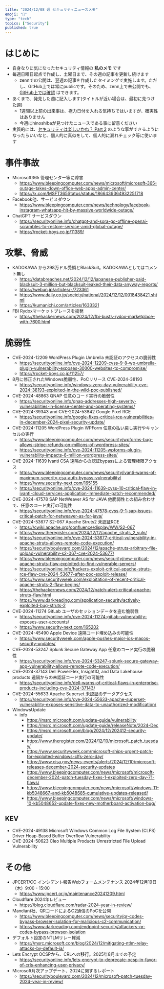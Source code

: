 ```yaml
---
title: "2024/12/08 週 セキュリティニュースメモ"
emoji: "🔖"
type: "tech"
topics: ["Security"]
published: true
---
```


# はじめに
* 自身なりに気になったセキュリティ情報の **私のメモ** です
* 毎週日曜日起点で作成し、土曜日まで、その週の記事を更新し続けます
    * zennでの公開は、翌週の記事を作成したタイミングで実施します。ただし、GitHub上では常にpublicです。そのため、zenn上で未公開でも、[GitHub上では確認](https://github.com/hinoshiba/zenn.dev/tree/main/articles) はできます。
* あくまで、発見した週に記入します(タイトルが近い場合は、最初に見つけた週)
    * 1週間以上前の出来事は、極力日付を入れる気持ちではいますが、確実性はありません
    * 今週にhinoshibaが見つけたニュースである事に留意ください
* 実質的には、[セキュリティは楽しいかね？ Part 2](https://negi.hatenablog.com/) のような事ができるようになったらいいなと、個人的に真似をして、個人的に漏れチェック等に使います

# 事件事故

* Microsoft365 管理センター等に障害
    * https://www.bleepingcomputer.com/news/microsoft/microsoft-365-outage-takes-down-office-web-apps-admin-center/
    * https://x.com/MSFT365Status/status/1866439364932251718
* Facebook他、サービスダウン
    * https://www.bleepingcomputer.com/news/technology/facebook-instagram-whatsapp-hit-by-massive-worldwide-outage/
* ChatGPT サービスダウン
    * https://securityonline.info/chatgpt-and-sora-go-offline-openai-scrambles-to-restore-service-amid-global-outage/
    * https://rocket-boys.co.jp/11389/

# 攻撃、脅威

* KADOKAWA から298万ドル受領とBlackSuit。KADOKAWAとしてはコメント無し
    * https://databreaches.net/2024/12/12/japanese-publisher-paid-blacksuit-3-million-but-blacksuit-leaked-their-data-anyway-reports/
    * https://webun.jp/articles/-/723361
    * https://www.daily.co.jp/society/national/2024/12/12/0018438421.shtml
    * https://kumanichi.com/articles/1633321
* FBI Rydoxマーケットプレースを摘発
    * https://thehackernews.com/2024/12/fbi-busts-rydox-marketplace-with-7600.html

# 脆弱性

* CVE-2024-12209 WordPress Plugin Umbrella 未認証のアクセスの脆弱性
    * https://securityonline.info/cve-2024-12209-cvss-9-8-wp-umbrella-plugin-vulnerability-exposes-30000-websites-to-compromise/
    * https://rocket-boys.co.jp/11257/
* 8月に修正されたWindows脆弱性、PoCリリース CVE-2024-38193
    * https://securityonline.info/windows-zero-day-vulnerability-cve-2024-38193-exploited-in-the-wild-poc-published/
* CVE-2024-48863 QNAP 任意のコード実行の脆弱性
    * https://securityonline.info/qnap-addresses-high-severity-vulnerabilities-in-license-center-and-operating-systems/
* CVE-2024-39343 and CVE-2024-53842 Google Pixel RCE
    * https://securityonline.info/google-fixes-critical-rce-vulnerabilities-in-december-2024-pixel-security-update/
* CVE-2024-11205 WordPress Plugin WPForm 任意の払い戻し実行やキャンセルの実行
    * https://www.bleepingcomputer.com/news/security/wpforms-bug-allows-stripe-refunds-on-millions-of-wordpress-sites/
    * https://securityonline.info/cve-2024-11205-wpforms-plugin-vulnerability-impacts-6-million-wordpress-sites/
* CVE-2024-11639 Ivanti CSA 遠隔からの認証bypassによる管理権限アクセス
    * https://www.bleepingcomputer.com/news/security/ivanti-warns-of-maximum-severity-csa-auth-bypass-vulnerability/
    * https://www.security-next.com/165155
    * https://securityonline.info/cve-2024-11639-cvss-10-critical-flaw-in-ivanti-cloud-services-application-immediate-patch-recommended/
* CVE-2024-47578 SAP NetWeaver AS for JAVA 他脆弱性との組み合わせで、任意のコード実行の可能性
    * https://securityonline.info/cve-2024-47578-cvss-9-1-sap-issues-critical-patch-for-netweaver-as-for-java/
* CVE-2024-53677 S2-067 Apache Struts2 未認証RCE
    * https://cwiki.apache.org/confluence/display/WW/S2-067
    * https://www.theregister.com/2024/12/12/apache_struts_2_vuln/
    * https://securityonline.info/cve-2024-53677-critical-vulnerability-in-apache-struts-allows-remote-code-execution/
    * https://securityboulevard.com/2024/12/apache-struts-arbitrary-file-upload-vulnerability-s2-067-cve-2024-53677/
    * https://www.bleepingcomputer.com/news/security/new-critical-apache-struts-flaw-exploited-to-find-vulnerable-servers/
    * https://securityonline.info/hackers-exploit-critical-apache-struts-rce-flaw-cve-2024-53677-after-poc-exploit-release/
    * https://www.securityweek.com/exploitation-of-recent-critical-apache-struts-2-flaw-begins/
    * https://thehackernews.com/2024/12/patch-alert-critical-apache-struts-flaw.html
    * https://www.darkreading.com/application-security/actively-exploited-bug-struts-2
* CVE-2024-11274 GitLab ユーザのセッションデータを盗む脆弱性
    * https://securityonline.info/cve-2024-11274-gitlab-vulnerability-exposes-user-accounts/
    * https://www.security-next.com/165202
* CVE-2024-45490 Apple Device 遠隔コード埋め込みの可能性
    * https://www.securityweek.com/apple-pushes-major-ios-macos-security-updates/
* CVE-2024-53247 Splunk Secure Gateway App 任意のコード実行の脆弱性
    * https://securityonline.info/cve-2024-53247-splunk-secure-gateway-app-vulnerability-allows-remote-code-execution/
* CVE-2024-37143 Dell PowerFlex, InsightIQ, and Data Lakehouse products 遠隔からの未認証コード実行の可能性
    * https://securityonline.info/dell-warns-of-critical-flaws-in-enterprise-products-including-cve-2024-37143/
* CVE-2024-55633 Apache Superset 未認証のデータアクセス
    * https://securityonline.info/cve-2024-55633-apache-superset-vulnerability-exposes-sensitive-data-to-unauthorized-modification/
* WindowsUpdate
    * info
        * https://msrc.microsoft.com/update-guide/vulnerability
        * https://msrc.microsoft.com/update-guide/releaseNote/2024-Dec
        * https://msrc.microsoft.com/blog/2024/12/202412-security-update/
        * https://www.theregister.com/2024/12/10/microsoft_patch_tuesday/
        * https://www.securityweek.com/microsoft-ships-urgent-patch-for-exploited-windows-clfs-zero-day/
        * https://www.cisa.gov/news-events/alerts/2024/12/10/microsoft-releases-december-2024-security-updates
        * https://www.bleepingcomputer.com/news/microsoft/microsoft-december-2024-patch-tuesday-fixes-1-exploited-zero-day-71-flaws/
        * https://www.bleepingcomputer.com/news/microsoft/windows-11-kb5048667-and-kb5048685-cumulative-updates-released/
        * https://www.bleepingcomputer.com/news/microsoft/windows-10-kb5048652-update-fixes-new-motherboard-activation-bug/

## KEV
* CVE-2024-49138 Microsoft Windows Common Log File System (CLFS) Driver Heap-Based Buffer Overflow Vulnerability
* CVE-2024-50623 Cleo Multiple Products Unrestricted File Upload Vulnerability

# その他

* JPCERT/CC インシデント報告Webフォームメンテナンス 2024年12月19日（木）9:00 - 15:00
    * https://www.jpcert.or.jp/maintenance20241209.html
* Cloudflare 2024年レビュー
    * https://blog.cloudflare.com/radar-2024-year-in-review/
* Mandiant社、QRコードによるC2通信のPoCを公開
    * https://www.bleepingcomputer.com/news/security/qr-codes-bypass-browser-isolation-for-malicious-c2-communication/
    * https://www.darkreading.com/endpoint-security/attackers-qr-codes-bypass-browser-isolation
* デフォルト設定のNTLMリレー軽減
    * https://msrc.microsoft.com/blog/2024/12/mitigating-ntlm-relay-attacks-by-default-ja/
* Lets Encrypt OCSPから、CRLへの移行。2025年8月までの予定
    * https://securityonline.info/lets-encrypt-to-deprecate-ocsp-in-favor-of-crls-enhancing-user-privacy/
* Microsoft月次アップデート、2024に関するレポート
    * https://securityboulevard.com/2024/12/microsoft-patch-tuesday-2024-year-in-review/
